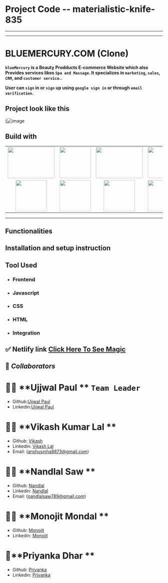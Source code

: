 # Project Code -- materialistic-knife-835

-------------------------------------------------------------------------------------------------------------------------------------------------------------
-------------------------------------------------------------------------------------------------------------------------------------------------------------

# BLUEMERCURY.COM  (Clone)


**`blueMercury` is a Beauty Prodducts E-commerce Website which also Provides services likes `Spa and Massage`. It specializes in `marketing`, `sales`, `CRM`, and `customer service`..**

**User can `sign` in or `sign` up using `google sign in` or through `email verification`.**

## Project look like this

<!-- ![image]() -->

(![image](https://user-images.githubusercontent.com/105917542/202093343-9d218e63-c245-4b3b-88b6-c66cac691cdf.png)




## Build with

<table  align=center>
  <tr>
 <td align=center> <img src="https://upload.wikimedia.org/wikipedia/commons/thumb/d/d9/Node.js_logo.svg/1280px-Node.js_logo.svg.png"  height=100   width=150 ></td>
     <td align=center> <img src="https://upload.wikimedia.org/wikipedia/commons/thumb/a/a7/React-icon.svg/1280px-React-icon.svg.png" height=100   ></td>
    <td align=center> <img src="https://upload.wikimedia.org/wikipedia/commons/4/49/Redux.png"  height=100   width=150 ></td>
     <td align=center> <img src="https://img.icons8.com/nolan/64/wikipedia.png"  height=100  ></td>
  </tr><tr><td align=center>  <img src="https://img.icons8.com/color/48/null/chakra-ui.png"   width=100  ></td>
   <td align=center> <img src="https://upload.wikimedia.org/wikipedia/commons/thumb/b/b2/Bootstrap_logo.svg/768px-Bootstrap_logo.svg.png"  height=100    ></td>
  <td align=center> <img src="https://git-scm.com/images/logos/downloads/Git-Icon-1788C.png"  height=100  ></td>
  <td align=center> <img src="https://img.icons8.com/plasticine/100/null/github.png"  height=100  ></td>
  </tr>

</table>

<hr/>

## Functionalities

## Installation and setup instruction

## Tool Used

- ### **Frontend**
- ### **Javascript**
- ### **CSS**
- ### **HTML**

- ### **Integration**

## ✅ **Netlify link** [Click Here To See Magic](https://cerulean-brioche-712e23.netlify.app/)

## 🤝 **_Collaborators_**

# 🧔🏻 **Ujjwal Paul ** `Team Leader`

- Github:[Ujjwal Paul](https://github.com/ujjwalpaul005)
- Linkedin:[Ujjwal Paul](https://www.linkedin.com/in/ujjwal-paul-204027235/)


# 👨🏻 **Vikash Kumar Lal ** 

- Github: [Vikash](https://github.com/Therobo77)
- Linkedin: [Vikash Lal](https://www.linkedin.com/in/vikash-lal-001420181/)
- Email: (anshusinha8873@gmail.com)

# 👨🏻 **Nandlal Saw ** 
- Github: [Nandlal](https://github.com/NandlalShah955)
- Linkedin: [Nandlal](https://www.linkedin.com/in/nandlal-saw-a2761822b/)
- Email: (nandlalsaw789@gmail.com)

# 👨🏻 **Monojit Mondal ** 
- Github: [Monojit](https://github.com/ninja-mono1696)
- Linkedin: [Monojit](https://www.linkedin.com/in/monojit1696/)


# 👧**Priyanka Dhar ** 
- Github: [Priyanka](https://github.com/Priyanka4251)
- Linkedin: [Priyanka](https://www.linkedin.com/in/priyanka-dhar89/)




